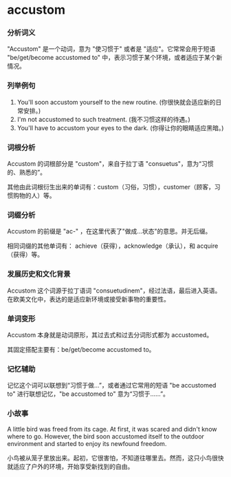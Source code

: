 # accustom

### 分析词义

  

"Accustom" 是一个动词，意为 "使习惯于" 或者是 "适应"。它常常会用于短语 "be/get/become accustomed to" 中，表示习惯于某个环境，或者适应于某个新情况。

  

### 列举例句

  

1.  You'll soon accustom yourself to the new routine. (你很快就会适应新的日常安排。)
2.  I'm not accustomed to such treatment. (我不习惯这样的待遇。)
3.  You'll have to accustom your eyes to the dark. (你得让你的眼睛适应黑暗。)

  

### 词根分析

  

Accustom 的词根部分是 "custom"，来自于拉丁语 "consuetus"，意为“习惯的、熟悉的”。

  

其他由此词根衍生出来的单词有：custom（习俗，习惯），customer（顾客，习惯购物的人）等。

  

### 词缀分析

  

Accustom 的前缀是 "ac-" ，在这里代表了"做成...状态"的意思。并无后缀。

  

相同词缀的其他单词有： achieve（获得），acknowledge（承认），和 acquire（获得）等。

  

### 发展历史和文化背景

  

Accustom 这个词源于拉丁语词 "consuetudinem"，经过法语，最后进入英语。在欧美文化中，表达的是适应新环境或接受新事物的重要性。

  

### 单词变形

  

Accustom 本身就是动词原形，其过去式和过去分词形式都为 accustomed。

  

其固定搭配主要有：be/get/become accustomed to。

  

### 记忆辅助

  

记忆这个词可以联想到“习惯于做...”，或者通过它常用的短语 "be accustomed to" 进行联想记忆，"be accustomed to" 意为“习惯于......”。

  

### 小故事

  

A little bird was freed from its cage. At first, it was scared and didn't know where to go. However, the bird soon accustomed itself to the outdoor environment and started to enjoy its newfound freedom.

  

小鸟被从笼子里放出来。起初，它很害怕，不知道往哪里去。然而，这只小鸟很快就适应了户外的环境，开始享受新找到的自由。

